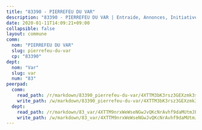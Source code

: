 ```yaml
---
title: "83390 - PIERREFEU DU VAR"
description: "83390 - PIERREFEU DU VAR | Entraide, Annonces, Initiatives"
date: 2020-01-11T14:09:21+09:00
collapsible: false
layout: commune
comm:
  nom: "PIERREFEU DU VAR"
  slug: pierrefeu-du-var
  cp: "83390"
dept:
  nom: "Var"
  slug: var
  num: "83"
peerpad:
  comm:
    read_path: /r/markdown/83390_pierrefeu-du-var/4XTTM3bK3rsz3GEXzmk3smVZftXRZZ9x5twYbpY3jVYnpowjN
    write_path: /w/markdown/83390_pierrefeu-du-var/4XTTM3bK3rsz3GEXzmk3smVZftXRZZ9x5twYbpY3jVYnpowjN-K3TgTeyjLdQ5wAz7FoTBtQqEygkMacq87Jv1CATTQfrUzpsUSDaNVuSDvhZUXMgHPTWY3gxbqZqqP9YCYysD4oMr6Y76gAD7AaGDXReQ8twV1gAbMknzrJRwcg5M4fQqU87xM7bN
  dept:
    read_path: /r/markdown/83_var/4XTTM9nrxWeWseNGwJvQKcNrAvhf9daMUtmJFyuTCRVRxiQhJ
    write_path: /w/markdown/83_var/4XTTM9nrxWeWseNGwJvQKcNrAvhf9daMUtmJFyuTCRVRxiQhJ-K3TgTkbV5EeE5ztheh8tn4MGBxq8r8BVQdiSVrn3rAQKUfBUzy1SpnL7kiXYD24VhE1ooCba4S1a12268DXaVL5Dh1W3oDQu8Yj58kjUk3PAVaf4GwZWkisJBFW5Z6TWnf5Ads7a
---
```


